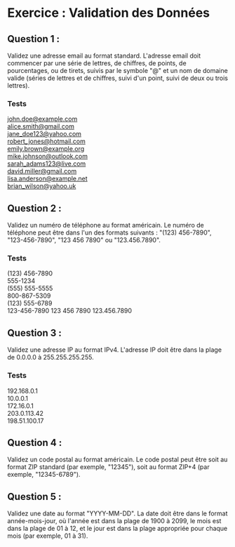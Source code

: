 # Exercice : Validation des Données

## Question 1 :
Validez une adresse email au format standard. L'adresse email doit commencer par une série de lettres, de chiffres, de points, de pourcentages, ou de tirets, suivis par le symbole "@" et un nom de domaine valide (séries de lettres et de chiffres, suivi d'un point, suivi de deux ou trois lettres).
### Tests
john.doe@example.com  
alice.smith@gmail.com  
jane_doe123@yahoo.com  
robert_jones@hotmail.com  
emily.brown@example.org  
mike.johnson@outlook.com  
sarah_adams123@live.com  
david.miller@gmail.com  
lisa.anderson@example.net  
brian_wilson@yahoo.uk  

## Question 2 :
Validez un numéro de téléphone au format américain. Le numéro de téléphone peut être dans l'un des formats suivants : "(123) 456-7890", "123-456-7890", "123 456 7890" ou "123.456.7890".
### Tests
(123) 456-7890  
555-1234  
(555) 555-5555  
800-867-5309  
(123) 555-6789  
123-456-7890
123 456 7890
123.456.7890

## Question 3 :
Validez une adresse IP au format IPv4. L'adresse IP doit être dans la plage de 0.0.0.0 à 255.255.255.255.
### Tests
192.168.0.1  
10.0.0.1  
172.16.0.1  
203.0.113.42  
198.51.100.17  

## Question 4 :
Validez un code postal au format américain. Le code postal peut être soit au format ZIP standard (par exemple, "12345"), soit au format ZIP+4 (par exemple, "12345-6789").

## Question 5 :
Validez une date au format "YYYY-MM-DD". La date doit être dans le format année-mois-jour, où l'année est dans la plage de 1900 à 2099, le mois est dans la plage de 01 à 12, et le jour est dans la plage appropriée pour chaque mois (par exemple, 01 à 31).
